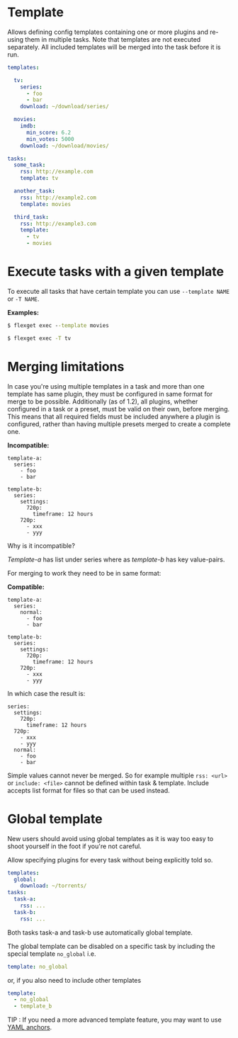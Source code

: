 # Template

Allows defining config templates containing one or more plugins and re-using them in multiple tasks. Note that templates are not executed separately. All included templates will be merged into the task before it is run.

```yaml
templates:

  tv:
    series:
      - foo
      - bar
    download: ~/download/series/

  movies:
    imdb:
      min_score: 6.2
      min_votes: 5000
    download: ~/download/movies/

tasks:
  some_task:
    rss: http://example.com
    template: tv

  another_task:
    rss: http://example2.com
    template: movies

  third_task:
    rss: http://example3.com
    template: 
      - tv
      - movies

```

# Execute tasks with a given template
To execute all tasks that have certain template you can use `--template NAME` or `-T NAME`.

**Examples:**

```cmd
$ flexget exec --template movies
```

```cmd
$ flexget exec -T tv
```

# Merging limitations

In case you're using multiple templates in a task and more than one template has same plugin, they must be
configured in same format for merge to be possible. Additionally (as of 1.2), all plugins, whether configured in a task or a preset, must be valid on their own, before merging. This means that all required fields must be included anywhere a plugin is configured, rather than having multiple presets merged to create a complete one.

**Incompatible:**

```
template-a:
  series:
    - foo
    - bar

template-b:
  series:
    settings:
      720p:
        timeframe: 12 hours
    720p:
      - xxx
      - yyy
```

Why is it incompatible?

*Template-a* has list under series where as *template-b* has key value-pairs.

For merging to work they need to be in same format:

**Compatible:**

```
template-a:
  series:
    normal:
      - foo
      - bar

template-b:
  series:
    settings:
      720p:
        timeframe: 12 hours
    720p:
      - xxx
      - yyy
```

In which case the result is:

```
series:
  settings:
    720p:
      timeframe: 12 hours
  720p:
    - xxx
    - yyy
  normal:
    - foo
    - bar
```

Simple values cannot never be merged. So for example multiple `rss: <url>` or `include: <file>` cannot be defined within task & template. Include accepts list format for files so that can be used instead. 

# Global template

<div class="alert alert-danger" role="alert">
New users should avoid using global templates as it is way too easy to shoot yourself in the foot if you're not careful.
</div>

Allow specifying plugins for every task without being explicitly told so. 

```yaml
templates:
  global:
    download: ~/torrents/
tasks:
  task-a:
    rss: ...
  task-b:
    rss: ...
```

Both tasks task-a and task-b use automatically global template.

The global template can be disabled on a specific task by including the special template `no_global` i.e.

```yaml
template: no_global
```

or, if you also need to include other templates

```yaml
template:
  - no_global
  - template_b
```
TIP : If you need a more advanced template feature, you may want to use [YAML anchors](https://discuss.flexget.com/t/advanced-yaml-trick-anchors/2405).